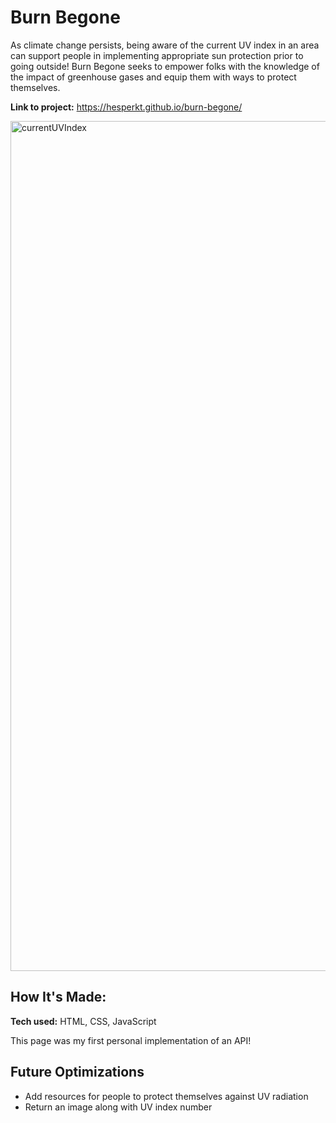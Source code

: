# Burn Begone
As climate change persists, being aware of the current UV index in an area can support people in implementing appropriate sun protection prior to going outside! Burn Begone seeks to empower folks with the knowledge of the impact of greenhouse gases and equip them with ways to protect themselves. 

**Link to project:** https://hesperkt.github.io/burn-begone/

<img width="1360" alt="currentUVIndex" src="https://github.com/user-attachments/assets/ce545a58-93b1-47fd-97eb-3949e4bcb9f2" />


## How It's Made:

**Tech used:** HTML, CSS, JavaScript

This page was my first personal implementation of an API! 

## Future Optimizations
- Add resources for people to protect themselves against UV radiation
- Return an image along with UV index number
